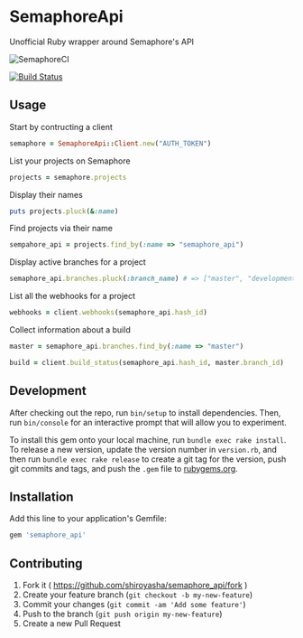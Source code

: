 # SemaphoreApi

Unofficial Ruby wrapper around Semaphore's API

![SemaphoreCI](http://fc04.deviantart.net/fs71/f/2013/081/4/d/futurama__zoidberg__banner_by_daspoony-d5yvo0t.jpg)

[![Build Status](https://semaphoreci.com/api/v1/projects/bf784948-b2c9-4085-8dc8-6c198f6ccb64/468031/badge.svg)](https://semaphoreci.com/shiroyasha/semaphore_api)

## Usage

Start by contructing a client

``` rb
semaphore = SemaphoreApi::Client.new("AUTH_TOKEN")
```

List your projects on Semaphore

``` rb
projects = semaphore.projects
```

Display their names

``` rb
puts projects.pluck(&:name)
```

Find projects via their name

``` rb
sempahore_api = projects.find_by(:name => "semaphore_api")
```

Display active branches for a project

``` rb
semaphore_api.branches.pluck(:branch_name) # => ["master", "development"]
```

List all the webhooks for a project

``` rb
webhooks = client.webhooks(semaphore_api.hash_id)
```

Collect information about a build

``` rb
master = semaphore_api.branches.find_by(:name => "master")

build = client.build_status(semaphore_api.hash_id, master.branch_id)
```

## Development

After checking out the repo, run `bin/setup` to install dependencies. Then, run `bin/console` for an interactive prompt that will allow you to experiment.

To install this gem onto your local machine, run `bundle exec rake install`. To release a new version, update the version number in `version.rb`, and then run `bundle exec rake release` to create a git tag for the version, push git commits and tags, and push the `.gem` file to [rubygems.org](https://rubygems.org).

## Installation

Add this line to your application's Gemfile:

```ruby
gem 'semaphore_api'
```

## Contributing

1. Fork it ( https://github.com/shiroyasha/semaphore_api/fork )
2. Create your feature branch (`git checkout -b my-new-feature`)
3. Commit your changes (`git commit -am 'Add some feature'`)
4. Push to the branch (`git push origin my-new-feature`)
5. Create a new Pull Request
